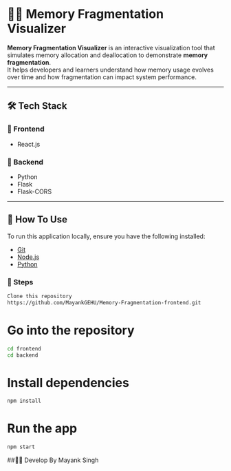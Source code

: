 # 🧠💽 Memory Fragmentation Visualizer

**Memory Fragmentation Visualizer** is an interactive visualization tool that simulates memory allocation and deallocation to demonstrate **memory fragmentation**.  
It helps developers and learners understand how memory usage evolves over time and how fragmentation can impact system performance.

---

## 🛠️ Tech Stack

### 🔹 Frontend
- React.js

### 🔹 Backend
- Python
- Flask
- Flask-CORS

---

## 🚀 How To Use

To run this application locally, ensure you have the following installed:

- [Git](https://git-scm.com)
- [Node.js](https://nodejs.org/en/download/)
- [Python](https://www.python.org/downloads/)

### 🔧 Steps
```bash
Clone this repository
https://github.com/MayankGEHU/Memory-Fragmentation-frontend.git
```
# Go into the repository
```bash
cd frontend
cd backend
```
# Install dependencies
```bash
npm install
```
# Run the app
```bash
npm start
```
##👨‍💻 Develop By
Mayank Singh
